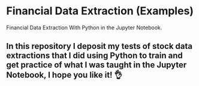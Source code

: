 # Financial Data Extraction (Examples)
Financial Data Extraction With Python in the Jupyter Notebook.
## In this repository I deposit my tests of stock data extractions that I did using Python to train and get practice of what I was taught in the Jupyter Notebook, I hope you like it! 👌
